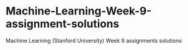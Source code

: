 # Machine-Learning-Week-9-assignment-solutions
Machine Learning (Stanford University) Week 9 assignments solutions
